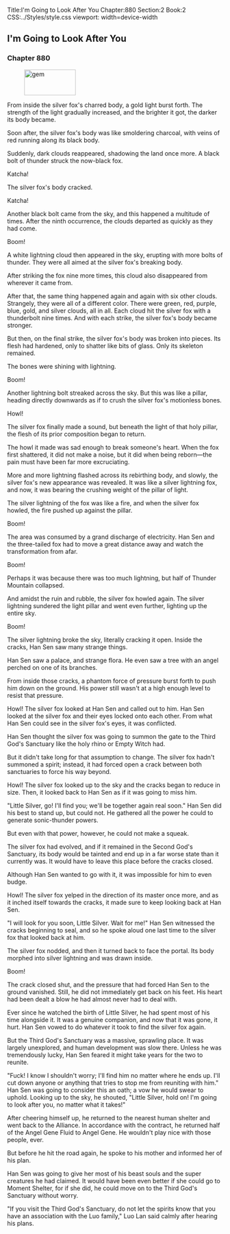 Title:I'm Going to Look After You 
Chapter:880 
Section:2 
Book:2 
CSS:../Styles/style.css 
viewport: width=device-width
  
## I'm Going to Look After You
### Chapter 880
  
<figure>
	<img src="../Images/gem.gif" alt="gem" id="gem" width="120" height="60" />
</figure>
  

  
From inside the silver fox's charred body, a gold light burst forth. The strength of the light gradually increased, and the brighter it got, the darker its body became.

Soon after, the silver fox's body was like smoldering charcoal, with veins of red running along its black body.

Suddenly, dark clouds reappeared, shadowing the land once more. A black bolt of thunder struck the now-black fox.

Katcha!

The silver fox's body cracked.

Katcha!

Another black bolt came from the sky, and this happened a multitude of times. After the ninth occurrence, the clouds departed as quickly as they had come.

Boom!

A white lightning cloud then appeared in the sky, erupting with more bolts of thunder. They were all aimed at the silver fox's breaking body.

After striking the fox nine more times, this cloud also disappeared from wherever it came from.

After that, the same thing happened again and again with six other clouds. Strangely, they were all of a different color. There were green, red, purple, blue, gold, and silver clouds, all in all. Each cloud hit the silver fox with a thunderbolt nine times. And with each strike, the silver fox's body became stronger.

But then, on the final strike, the silver fox's body was broken into pieces. Its flesh had hardened, only to shatter like bits of glass. Only its skeleton remained.

The bones were shining with lightning.

Boom!

Another lightning bolt streaked across the sky. But this was like a pillar, heading directly downwards as if to crush the silver fox's motionless bones.

Howl!

The silver fox finally made a sound, but beneath the light of that holy pillar, the flesh of its prior composition began to return.

The howl it made was sad enough to break someone's heart. When the fox first shattered, it did not make a noise, but it did when being reborn—the pain must have been far more excruciating.

More and more lightning flashed across its rebirthing body, and slowly, the silver fox's new appearance was revealed. It was like a silver lightning fox, and now, it was bearing the crushing weight of the pillar of light.

The silver lightning of the fox was like a fire, and when the silver fox howled, the fire pushed up against the pillar.

Boom!

The area was consumed by a grand discharge of electricity. Han Sen and the three-tailed fox had to move a great distance away and watch the transformation from afar.

Boom!

Perhaps it was because there was too much lightning, but half of Thunder Mountain collapsed.

And amidst the ruin and rubble, the silver fox howled again. The silver lightning sundered the light pillar and went even further, lighting up the entire sky.

Boom!

The silver lightning broke the sky, literally cracking it open. Inside the cracks, Han Sen saw many strange things.

Han Sen saw a palace, and strange flora. He even saw a tree with an angel perched on one of its branches.

From inside those cracks, a phantom force of pressure burst forth to push him down on the ground. His power still wasn't at a high enough level to resist that pressure.

Howl! The silver fox looked at Han Sen and called out to him. Han Sen looked at the silver fox and their eyes locked onto each other. From what Han Sen could see in the silver fox's eyes, it was conflicted.

Han Sen thought the silver fox was going to summon the gate to the Third God's Sanctuary like the holy rhino or Empty Witch had.

But it didn't take long for that assumption to change. The silver fox hadn't summoned a spirit; instead, it had forced open a crack between both sanctuaries to force his way beyond.

Howl! The silver fox looked up to the sky and the cracks began to reduce in size. Then, it looked back to Han Sen as if it was going to miss him.

"Little Silver, go! I'll find you; we'll be together again real soon." Han Sen did his best to stand up, but could not. He gathered all the power he could to generate sonic-thunder powers.

But even with that power, however, he could not make a squeak.

The silver fox had evolved, and if it remained in the Second God's Sanctuary, its body would be tainted and end up in a far worse state than it currently was. It would have to leave this place before the cracks closed.

Although Han Sen wanted to go with it, it was impossible for him to even budge.

Howl! The silver fox yelped in the direction of its master once more, and as it inched itself towards the cracks, it made sure to keep looking back at Han Sen.

"I will look for you soon, Little Silver. Wait for me!" Han Sen witnessed the cracks beginning to seal, and so he spoke aloud one last time to the silver fox that looked back at him.

The silver fox nodded, and then it turned back to face the portal. Its body morphed into silver lightning and was drawn inside.

Boom!

The crack closed shut, and the pressure that had forced Han Sen to the ground vanished. Still, he did not immediately get back on his feet. His heart had been dealt a blow he had almost never had to deal with.

Ever since he watched the birth of Little Silver, he had spent most of his time alongside it. It was a genuine companion, and now that it was gone, it hurt. Han Sen vowed to do whatever it took to find the silver fox again.

But the Third God's Sanctuary was a massive, sprawling place. It was largely unexplored, and human development was slow there. Unless he was tremendously lucky, Han Sen feared it might take years for the two to reunite.

"Fuck! I know I shouldn't worry; I'll find him no matter where he ends up. I'll cut down anyone or anything that tries to stop me from reuniting with him." Han Sen was going to consider this an oath; a vow he would swear to uphold. Looking up to the sky, he shouted, "Little Silver, hold on! I'm going to look after you, no matter what it takes!"

After cheering himself up, he returned to the nearest human shelter and went back to the Alliance. In accordance with the contract, he returned half of the Angel Gene Fluid to Angel Gene. He wouldn't play nice with those people, ever.

But before he hit the road again, he spoke to his mother and informed her of his plan.

Han Sen was going to give her most of his beast souls and the super creatures he had claimed. It would have been even better if she could go to Moment Shelter, for if she did, he could move on to the Third God's Sanctuary without worry.

"If you visit the Third God's Sanctuary, do not let the spirits know that you have an association with the Luo family," Luo Lan said calmly after hearing his plans.